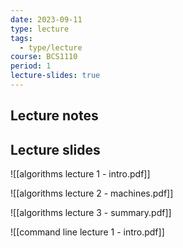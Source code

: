 ```yaml
---
date: 2023-09-11
type: lecture
tags:
  - type/lecture
course: BCS1110
period: 1
lecture-slides: true
---
```

## Lecture notes


## Lecture slides
![[algorithms lecture 1 - intro.pdf]]

![[algorithms lecture 2 - machines.pdf]]

![[algorithms lecture 3 - summary.pdf]]

![[command line lecture 1 - intro.pdf]]